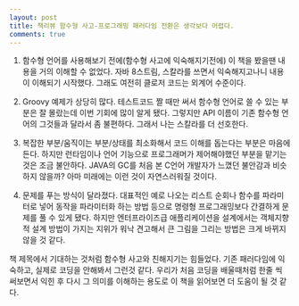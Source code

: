 ```yaml
---
layout: post
title: 책리뷰 함수형 사고-프로그래밍 패러다임 전환은 생각보다 어렵다.
comments: true
---
```


1. 함수형 언어를 사용해보기 전에(함수형 사고에 익숙해지기전에) 이 책을 봤을땐 내용을 거의 이해할 수 없었다. 자바 8스트림, 스칼라를 쓰면서 익숙해지고나니 내용이 이해되기 시작했다. 그래도 여전히 클로저 코드는 외계어 수준이다.

2. Groovy 예제가 상당히 많다. 테스트코드 짤 때만 써서 함수형 언어로 쓸 수 있는 부분은 잘 몰랐는데 이번 기회에 많이 알게 됐다. 그렇지만 API 이름이 기존 함수형 언어의 그것들과 달라서 좀 불편하다. 그래서 나는 스칼라를 더 선호한다.

3. 복잡한 부분/움직이는 부분/상태를 최소화해서 코드 이해를 돕는다는 부분은 마음에 든다. 하지만 런타임이나 언어 기능으로 프로그래머가 제어해야했던 부분을 맡기는 것은 조금 불안하다. JAVA의 GC를 처음 본 C언어 개발자가 느꼈던 불안감과 비슷하지 않을까? 아마 미래에는 이런 것이 자연스러워질 것이다.

4. 문제를 푸는 방식이 달라졌다. 대표적인 예로 나오는 리스트 순회나 함수를 파라미터로 넣어 동작을 파라미터화 하는 방법 등으로 명령형 프로그래밍보다 간결하게 문제를 풀 수 있게 됐다. 하지만 엔터프라이즈급 애플리케이션을 설계에서는 객체지향적 설계 방법이 가지는 지위가 워낙 견고해서 큰 그림을 그리는 방법은 크게 바뀌지 않을 것 같다.

책 제목에서 기대하는 것처럼 함수형 사고와 친해지기는 힘들었다. 기존 패러다임에 익숙하고, 실제로 코딩을 안해봐서 그런것 같다. 우리가 처음 코딩을 배울때처럼 한줄 씩 써보면서 익힌 후 다시 그 의미를 이해하는 용도로 이 책을 읽어보면 더 도움이 될 것 같다.
